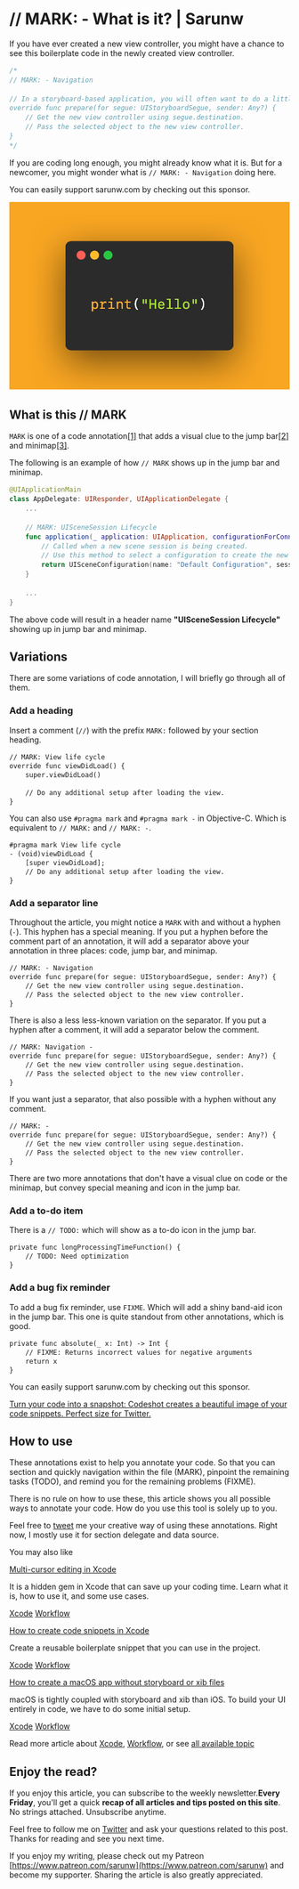 # // MARK: - What is it? | Sarunw

If you have ever created a new view controller, you might have a chance to see this boilerplate code in the newly created view controller.

```swift
/*
// MARK: - Navigation

// In a storyboard-based application, you will often want to do a little preparation before navigation
override func prepare(for segue: UIStoryboardSegue, sender: Any?) {
    // Get the new view controller using segue.destination.
    // Pass the selected object to the new view controller.
}
*/
```

If you are coding long enough, you might already know what it is. But for a newcomer, you might wonder what is `// MARK: - Navigation` doing here.

You can easily support sarunw.com by checking out this sponsor.

![MARK%20-%20What%20is%20it%20Sarunw%20959edbaea6b84a77bae37b873f9684e3/codeshot.png](MARK%20-%20What%20is%20it%20Sarunw%20959edbaea6b84a77bae37b873f9684e3/codeshot.png)

## What is this // MARK

`MARK` is one of a code annotation[[1]](https://sarunw.com/posts/mark-what-is-it/#fn1) that adds a visual clue to the jump bar[[2]](https://sarunw.com/posts/mark-what-is-it/#fn2) and minimap[[3]](https://sarunw.com/posts/mark-what-is-it/#fn3).

The following is an example of how `// MARK` shows up in the jump bar and minimap.

```swift
@UIApplicationMain
class AppDelegate: UIResponder, UIApplicationDelegate {
    ...

    // MARK: UISceneSession Lifecycle
    func application(_ application: UIApplication, configurationForConnecting connectingSceneSession: UISceneSession, options: UIScene.ConnectionOptions) -> UISceneConfiguration {
        // Called when a new scene session is being created.
        // Use this method to select a configuration to create the new scene with.
        return UISceneConfiguration(name: "Default Configuration", sessionRole: connectingSceneSession.role)
    }

    ...
}
```

The above code will result in a header name **"UISceneSession Lifecycle"** showing up in jump bar and minimap.

## Variations

There are some variations of code annotation, I will briefly go through all of them.

### Add a heading

Insert a comment (`//`) with the prefix `MARK:` followed by your section heading.

```
// MARK: View life cycle
override func viewDidLoad() {
    super.viewDidLoad()

    // Do any additional setup after loading the view.
}
```

You can also use `#pragma mark` and `#pragma mark -` in Objective-C. Which is equivalent to `// MARK:` and `// MARK: -`.

```
#pragma mark View life cycle
- (void)viewDidLoad {
    [super viewDidLoad];
    // Do any additional setup after loading the view.
}
```

### Add a separator line

Throughout the article, you might notice a `MARK` with and without a hyphen (`-`). This hyphen has a special meaning. If you put a hyphen before the comment part of an annotation, it will add a separator above your annotation in three places: code, jump bar, and minimap.

```
// MARK: - Navigation
override func prepare(for segue: UIStoryboardSegue, sender: Any?) {
    // Get the new view controller using segue.destination.
    // Pass the selected object to the new view controller.
}
```

There is also a less less-known variation on the separator. If you put a hyphen after a comment, it will add a separator below the comment.

```
// MARK: Navigation -
override func prepare(for segue: UIStoryboardSegue, sender: Any?) {
    // Get the new view controller using segue.destination.
    // Pass the selected object to the new view controller.
}
```

If you want just a separator, that also possible with a hyphen without any comment.

```
// MARK: -
override func prepare(for segue: UIStoryboardSegue, sender: Any?) {
    // Get the new view controller using segue.destination.
    // Pass the selected object to the new view controller.
}
```

There are two more annotations that don't have a visual clue on code or the minimap, but convey special meaning and icon in the jump bar.

### Add a to-do item

There is a `// TODO:` which will show as a to-do icon in the jump bar.

```
private func longProcessingTimeFunction() {
    // TODO: Need optimization
}
```

### Add a bug fix reminder

To add a bug fix reminder, use `FIXME`. Which will add a shiny band-aid icon in the jump bar. This one is quite standout from other annotations, which is good.

```
private func absolute(_ x: Int) -> Int {
    // FIXME: Returns incorrect values for negative arguments
    return x
}
```

You can easily support sarunw.com by checking out this sponsor.

[Turn your code into a snapshot: Codeshot creates a beautiful image of your code snippets. Perfect size for Twitter.](https://codeshotapp.com/)

## How to use

These annotations exist to help you annotate your code. So that you can section and quickly navigation within the file (MARK), pinpoint the remaining tasks (TODO), and remind you for the remaining problems (FIXME).

There is no rule on how to use these, this article shows you all possible ways to annotate your code. How do you use this tool is solely up to you.

Feel free to [tweet](https://twitter.com/sarunw) me your creative way of using these annotations. Right now, I mostly use it for section delegate and data source.

You may also like

[Multi-cursor editing in Xcode](https://sarunw.com/posts/multi-cursor-editing-in-xcode/)

It is a hidden gem in Xcode that can save up your coding time. Learn what it is, how to use it, and some use cases.

[Xcode](https://sarunw.com/tags/Xcode/) [Workflow](https://sarunw.com/tags/Workflow/)

[How to create code snippets in Xcode](https://sarunw.com/posts/how-to-create-code-snippets-in-xcode/)

Create a reusable boilerplate snippet that you can use in the project.

[Xcode](https://sarunw.com/tags/Xcode/) [Workflow](https://sarunw.com/tags/Workflow/)

[How to create a macOS app without storyboard or xib files](https://sarunw.com/posts/how-to-create-macos-app-without-storyboard/)

macOS is tightly coupled with storyboard and xib than iOS. To build your UI entirely in code, we have to do some initial setup.

[Xcode](https://sarunw.com/tags/Xcode/) [Workflow](https://sarunw.com/tags/Workflow/)

Read more article about [Xcode](https://sarunw.com/tags/Xcode/), [Workflow](https://sarunw.com/tags/Workflow/), or see [all available topic](https://sarunw.com/tags)

## Enjoy the read?

If you enjoy this article, you can subscribe to the weekly newsletter.**Every Friday**, you'll get a quick **recap of all articles and tips posted on this site**. No strings attached. Unsubscribe anytime.

Feel free to follow me on [Twitter](https://twitter.com/sarunw) and ask your questions related to this post. Thanks for reading and see you next time.

If you enjoy my writing, please check out my Patreon [https://www.patreon.com/sarunw](https://www.patreon.com/sarunw) and become my supporter. Sharing the article is also greatly appreciated.